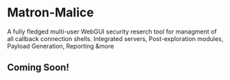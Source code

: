 # Matron-Malice
A fully fledged multi-user WebGUI security reserch tool for managment of all callback connection shells. Integrated servers, Post-exploration modules, Payload Generation, Reporting &amp;more


## Coming Soon!
